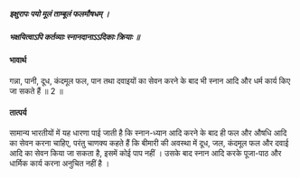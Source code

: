 ##### इक्षुरापः पयो मूलं ताम्बूलं फलमौषधम् ।
##### भक्षयित्वाऽपि कर्तव्याः स्नानदानाऽऽदिकाः क्रियाः ॥

#### भावार्थ

गन्ना, पानी, दूध, कंदमूल फल, पान तथा दवाइयों का सेवन करने के बाद भी स्नान आदि और धर्म कार्य किए जा सकते हैं ॥ 2 ॥

#### तात्पर्य

सामान्य भारतीयों में यह धारणा पाई जाती है कि स्नान-ध्यान आदि करने के बाद ही फल और औषधि आदि का सेवन करना चाहिए, परंतु चाणक्य कहते हैं कि बीमारी की अवस्था में दूध, जल, कंदमूल फल और दवाई आदि का सेवन किया जा सकता है, इसमें कोई पाप नहीं । उसके बाद स्नान आदि करके पूजा-पाठ और धार्मिक कार्य करना अनुचित नहीं है ।
